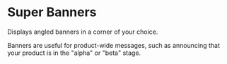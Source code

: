 # Super Banners
Displays angled banners in a corner of your choice.

Banners are useful for product-wide messages, such as announcing that your product
is in the "alpha" or "beta" stage.
